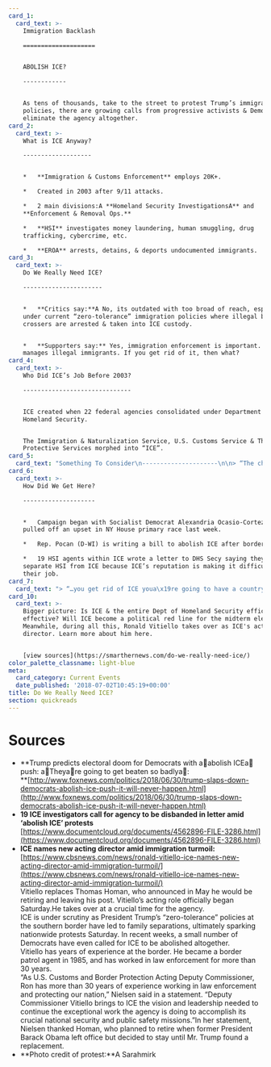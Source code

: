 ```yaml
---
card_1:
  card_text: >-
    Immigration Backlash

    ====================


    ABOLISH ICE?

    ------------


    As tens of thousands, take to the street to protest Trump’s immigration
    policies, there are growing calls from progressive activists & Democrats to
    eliminate the agency altogether.
card_2:
  card_text: >-
    What is ICE Anyway?

    -------------------


    *   **Immigration & Customs Enforcement** employs 20K+.

    *   Created in 2003 after 9/11 attacks.

    *   2 main divisions:A **Homeland Security InvestigationsA** and
    **Enforcement & Removal Ops.**

    *   **HSI** investigates money laundering, human smuggling, drug
    trafficking, cybercrime, etc.

    *   **EROA** arrests, detains, & deports undocumented immigrants.
card_3:
  card_text: >-
    Do We Really Need ICE?

    ----------------------


    *   **Critics say:**A No, its outdated with too broad of reach, especially
    under current “zero-tolerance” immigration policies where illegal border
    crossers are arrested & taken into ICE custody.


    *   **Supporters say:** Yes, immigration enforcement is important. ICE
    manages illegal immigrants. If you get rid of it, then what?
card_4:
  card_text: >-
    Who Did ICE’s Job Before 2003?

    ------------------------------


    ICE created when 22 federal agencies consolidated under Department of
    Homeland Security.


    The Immigration & Naturalization Service, U.S. Customs Service & The Federal
    Protective Services morphed into “ICE”.
card_5:
  card_text: "Something To Consider\n---------------------\n\n> “The child of a forced marriage between two defunct federal agencies a\x14 The United States Customs Service and the Immigration and Naturalization Service a\x14 ICE has long struggled to balance its dual roles of transnational criminal investigations and deportations.”\n> \n> New York Times"
card_6:
  card_text: >-
    How Did We Get Here?

    --------------------


    *   Campaign began with Socialist Democrat Alexandria Ocasio-Cortez who
    pulled off an upset in NY House primary race last week.

    *   Rep. Pocan (D-WI) is writing a bill to abolish ICE after border visit.

    *   19 HSI agents within ICE wrote a letter to DHS Secy saying they want to
    separate HSI from ICE because ICE’s reputation is making it difficult to do
    their job.
card_7:
  card_text: "> “…you get rid of ICE youa\x19re going to have a country that youa\x19re going to be afraid to walk out of your house.”\n> \n> Pres. Trump on calls to abolish ICE, predicting Democrats will beA a\x1Cbeaten so badlya\x1D if that's their campaign for the midterms.A In a tweet later, he reiterated there was a\x1Czero chancea\x1D of ICE being abolished."
card_10:
  card_text: >-
    Bigger picture: Is ICE & the entire Dept of Homeland Security efficient &
    effective? Will ICE become a political red line for the midterm elections?
    Meanwhile, during all this, Ronald Vitiello takes over as ICE's acting
    director. Learn more about him here.


    [view sources](https://smarthernews.com/do-we-really-need-ice/)
color_palette_classname: light-blue
meta:
  card_category: Current Events
  date_published: '2018-07-02T10:45:19+00:00'
title: Do We Really Need ICE?
section: quickreads
---
```

Sources
=======

*   **Trump predicts electoral doom for Democrats with aabolish ICEa push: aTheyare going to get beaten so badlya:  
    **[http://www.foxnews.com/politics/2018/06/30/trump-slaps-down-democrats-abolish-ice-push-it-will-never-happen.html](http://www.foxnews.com/politics/2018/06/30/trump-slaps-down-democrats-abolish-ice-push-it-will-never-happen.html)
*   **19 ICE investigators call for agency to be disbanded in letter amid ‘abolish ICE’ protests**  
    [https://www.documentcloud.org/documents/4562896-FILE-3286.html](https://www.documentcloud.org/documents/4562896-FILE-3286.html)
*   **ICE names new acting director amid immigration turmoil:**  
    [https://www.cbsnews.com/news/ronald-vitiello-ice-names-new-acting-director-amid-immigration-turmoil/](https://www.cbsnews.com/news/ronald-vitiello-ice-names-new-acting-director-amid-immigration-turmoil/)  
    Vitiello replaces Thomas Homan, who announced in May he would be retiring and leaving his post. Vitiello’s acting role officially began Saturday.He takes over at a crucial time for the agency.  
    ICE is under scrutiny as President Trump’s “zero-tolerance” policies at the southern border have led to family separations, ultimately sparking nationwide protests Saturday. In recent weeks, a small number of Democrats have even called for ICE to be abolished altogether.  
    Vitiello has years of experience at the border. He became a border patrol agent in 1985, and has worked in law enforcement for more than 30 years.  
    “As U.S. Customs and Border Protection Acting Deputy Commissioner, Ron has more than 30 years of experience working in law enforcement and protecting our nation,” Nielsen said in a statement. “Deputy Commissioner Vitiello brings to ICE the vision and leadership needed to continue the exceptional work the agency is doing to accomplish its crucial national security and public safety missions.”In her statement, Nielsen thanked Homan, who planned to retire when former President Barack Obama left office but decided to stay until Mr. Trump found a replacement.
*   **Photo credit of protest:**A Sarahmirk